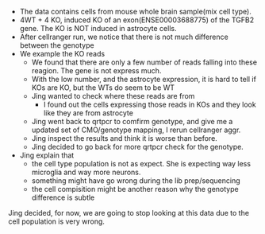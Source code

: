 - The data contains cells from mouse whole brain sample(mix cell type).
- 4WT + 4 KO, induced KO of an exon(ENSE00003688775) of the TGFB2 gene. The KO is NOT induced in astrocyte cells.
- After cellranger run, we notice that there is not much difference between the genotype
- We example the KO reads
  - We found that there are only a few number of reads falling into these reagion. The gene is not express much.
  - With the low number, and the astrocyte expression, it is hard to tell if KOs are KO, but the WTs do seem to be WT
  - Jing wanted to check where these reads are from
    - I found out the cells expressing those reads in KOs and they look like they are from  astrocyte
  - Jing went back to qrtpcr to comfirm genotype, and give me a updated set of CMO/genotype mapping, I rerun cellranger aggr. 
  - Jing inspect the results and think it is worse than before. 
  - Jing decided to go back for more qrtpcr check for the genotype.
- Jing explain that
  - the cell type population is not as expect. She is expecting way less microglia and way more neurons.
  - something might have go wrong during the lib prep/sequencing
  - the cell compisition might be another reason why the genotype difference is subtle

Jing decided, for now, we are going to stop looking at this data due to the cell population is very wrong.

